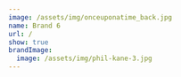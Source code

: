 ```yaml
---
image: /assets/img/onceuponatime_back.jpg
name: Brand 6
url: /
show: true
brandImage:
  image: /assets/img/phil-kane-3.jpg
---
```

